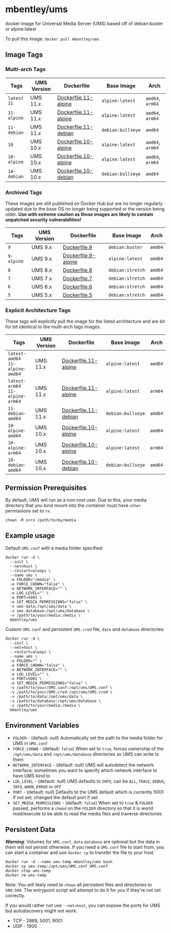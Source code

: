 # mbentley/ums

docker image for Universal Media Server (UMS)
based off of debian:buster or alpine:latest

To pull this image:
`docker pull mbentley/ums`

## Image Tags

### Multi-arch Tags

| Tags | UMS Version | Dockerfile | Base Image | Arch |
| ---- | ----------- | ---------- | ---------- | ---- |
| `latest`<br>`11` | UMS 11.x | [Dockerfile.11-alpine](Dockerfile.11-alpine) | `alpine:latest` | `amd64`, `arm64` |
| `11-alpine` | UMS 11.x | [Dockerfile.11-alpine](Dockerfile.11-alpine) | `alpine:latest` | `amd64`, `arm64` |
| `11-debian` | UMS 11.x | [Dockerfile.11-debian](Dockerfile.11-debian) | `debian:bullseye` | `amd64` |
| `10` | UMS 10.x | [Dockerfile.10-alpine](Dockerfile.10-alpine) | `alpine:latest` | `amd64`, `arm64` |
| `10-alpine` | UMS 10.x | [Dockerfile.10-alpine](Dockerfile.10-alpine) | `alpine:latest` | `amd64`, `arm64` |
| `10-debian` | UMS 10.x | [Dockerfile.10-debian](Dockerfile.10-debian) | `debian:bullseye` | `amd64` |

### Archived Tags

These images are still published on Docker Hub but are no longer regularly updated due to the base OS no longer being supported or the version being older.  **Use with extreme caution as these images are likely to contain unpatched security vulnerabilities!**

| Tags | UMS Version | Dockerfile | Base Image | Arch |
| ---- | ----------- | ---------- | ---------- | ---- |
| `9` | UMS 9.x | [Dockerfile.9](Dockerfile.9) | `debian:buster` | `amd64` |
| `9-alpine` | UMS 9.x | [Dockerfile.9-alpine](Dockerfile.9-alpine) | `alpine:latest` | `amd64` |
| `8` | UMS 8.x | [Dockerfile.8](Dockerfile.8) | `debian:stretch` | `amd64` |
| `7` | UMS 7.x | [Dockerfile.7](Dockerfile.7) | `debian:stretch` | `amd64` |
| `6` | UMS 6.x | [Dockerfile.6](Dockerfile.6) | `debian:stretch` | `amd64` |
| `5` | UMS 5.x | [Dockerfile.5](Dockerfile.5) | `debian:stretch` | `amd64` |

### Explicit Architecture Tags

These tags will explicitly pull the image for the listed architecture and are bit for bit identical to the multi-arch tags images.

| Tags | UMS Version | Dockerfile | Base Image | Arch |
| ---- | ----------- | ---------- | ---------- | ---- |
| `latest-amd64`<br>`11-alpine-amd64` | UMS 11.x | [Dockerfile.11-alpine](Dockerfile.11-alpine) | `alpine:latest` | `amd64` |
| `latest-arm64`<br>`11-alpine-arm64` | UMS 11.x | [Dockerfile.11-alpine](Dockerfile.11-alpine) | `alpine:latest` | `arm64` |
| `11-debian-amd64` | UMS 11.x | [Dockerfile.11-debian](Dockerfile.11-debian) | `debian:bullseye` | `amd64` |
| `10-alpine-amd64` | UMS 10.x | [Dockerfile.10-alpine](Dockerfile.10-alpine) | `alpine:latest` | `amd64` |
| `10-alpine-arm64` | UMS 10.x | [Dockerfile.10-alpine](Dockerfile.10-alpine) | `alpine:latest` | `arm64` |
| `10-debian-amd64` | UMS 10.x | [Dockerfile.10-debian](Dockerfile.10-debian) | `debian:bullseye` | `amd64` |

## Permission Prerequisites

By default, UMS will run as a non-root user.  Due to this, your media directory that you bind mount into the container must have `other` permissions set to `rx`:

```
chown -R o+rx /path/to/my/media
```

## Example usage

Default `UMS.conf` with a media folder specified:

```
docker run -d \
  --init \
  --net=host \
  --restart=always \
  --name ums \
  -e FOLDER="/media" \
  -e FORCE_CHOWN="false" \
  -e NETWORK_INTERFACE="" \
  -e LOG_LEVEL="" \
  -e PORT=5001 \
  -e SET_MEDIA_PERMISSIONS="false" \
  -v ums-data:/opt/ums/data \
  -v ums-database:/opt/ums/database \
  -v /path/to/your/media:/media \
  mbentley/ums
```

Custom `UMS.conf` and persistent `UMS.cred` file, `data` and `database` directories:

```
docker run -d \
  --init \
  --net=host \
  --restart=always \
  --name ums \
  -e FOLDER="" \
  -e FORCE_CHOWN="false" \
  -e NETWORK_INTERFACE="" \
  -e LOG_LEVEL="" \
  -e PORT=5001 \
  -e SET_MEDIA_PERMISSIONS="false" \
  -v /path/to/your/UMS.conf:/opt/ums/UMS.conf \
  -v /path/to/your/UMS.cred:/opt/ums/UMS.cred \
  -v /path/to/data:/opt/ums/data \
  -v /path/to/database:/opt/ums/database \
  -v /path/to/your/media:/media \
  mbentley/ums
```

## Environment Variables

* `FOLDER` - (default: _null_) Automatically set the path to the media folder for UMS in `UMS.conf`
* `FORCE_CHOWN` - (default: `false`) When set to `true`, forces ownership of the `/opt/ums/data` and `/opt/ums/database` directories so UMS can write to them
* `NETWORK_INTERFACE` - (default: _null_) UMS will autodetect the network interface; sometimes you want to specify which network interface to have UMS bind to
* `LOG_LEVEL` - (default: _null_) UMS defaults to `INFO`, can be `ALL`, `TRACE`, `DEBUG`, `INFO`, `WARN`, `ERROR` or `OFF`
* `PORT` - (default: _null_) Defaults to the UMS default which is currently 5001 if not set; changed the default port if set
* `SET_MEDIA_PERMISSIONS` - (default: `false`) When set to `true` & `FOLDER` passed, performs a `chmod` on the `FOLDER` directory so that it is world read/execute to be able to read the media files and traverse directories

## Persistent Data

**_Warning_**: Volumes for `UMS.conf`, `data` `database` are optional but the data in them will not persist otherwise.  If you need a `UMS.conf` file to start from, you can start a container and use `docker cp` to transfer the file to your host:

```
docker run -d --name ums-temp mbentley/ums bash
docker cp ums-temp:/opt/ums/UMS.conf UMS.conf
docker stop ums-temp
docker rm ums-temp
```

Note: You will likely need to `chown` all persistent files and directories to `500:500`.  The entrypoint script will attempt to do it for you if they're not set correctly.

If you would rather not use `--net=host`, you can expose the ports for UMS but autodiscovery might not work:

* TCP - 2869, 5001, 9001
* UDP - 1900
